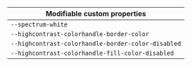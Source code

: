 | Modifiable custom properties                       |
| -------------------------------------------------- |
| `--spectrum-white`                                 |
| `--highcontrast-colorhandle-border-color`          |
| `--highcontrast-colorhandle-border-color-disabled` |
| `--highcontrast-colorhandle-fill-color-disabled`   |
